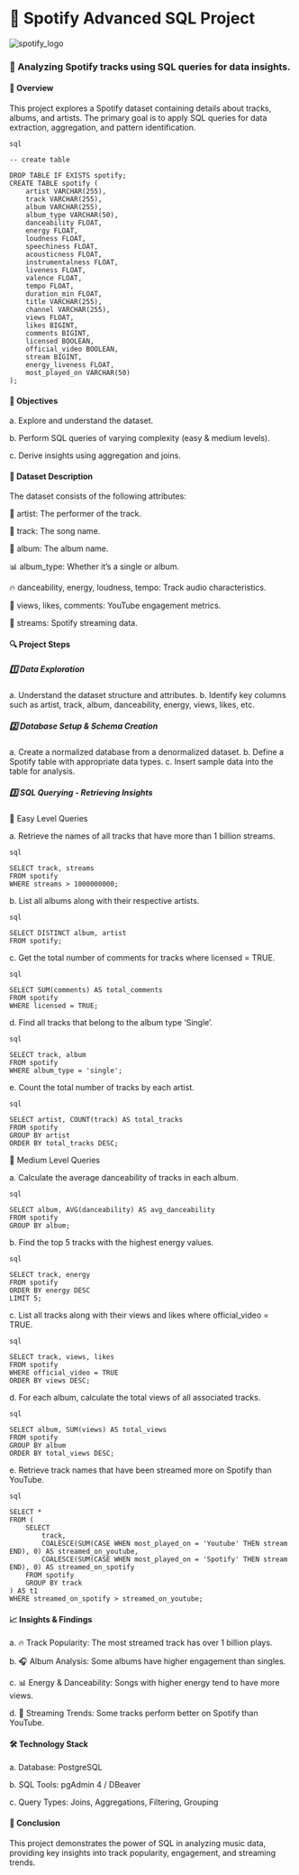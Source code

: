 # 🎵 Spotify Advanced SQL Project

![spotify_logo](https://github.com/user-attachments/assets/f18951d7-3130-49f8-aa5c-f7ee23ba5b46)

### 📌 Analyzing Spotify tracks using SQL queries for data insights.

#### 📌 Overview
This project explores a Spotify dataset containing details about tracks, albums, and artists. The primary goal is to apply SQL queries for data extraction, aggregation, and pattern identification.
```
sql

-- create table

DROP TABLE IF EXISTS spotify;
CREATE TABLE spotify (
    artist VARCHAR(255),
    track VARCHAR(255),
    album VARCHAR(255),
    album_type VARCHAR(50),
    danceability FLOAT,
    energy FLOAT,
    loudness FLOAT,
    speechiness FLOAT,
    acousticness FLOAT,
    instrumentalness FLOAT,
    liveness FLOAT,
    valence FLOAT,
    tempo FLOAT,
    duration_min FLOAT,
    title VARCHAR(255),
    channel VARCHAR(255),
    views FLOAT,
    likes BIGINT,
    comments BIGINT,
    licensed BOOLEAN,
    official_video BOOLEAN,
    stream BIGINT,
    energy_liveness FLOAT,
    most_played_on VARCHAR(50)
);
```

#### 🚀 Objectives
a. Explore and understand the dataset.

b. Perform SQL queries of varying complexity (easy & medium levels).

c. Derive insights using aggregation and joins.

#### 📂 Dataset Description
The dataset consists of the following attributes:

🎤 artist: The performer of the track.

🎵 track: The song name.

💽 album: The album name.

📊 album_type: Whether it’s a single or album.

🔥 danceability, energy, loudness, tempo: Track audio characteristics.

🎥 views, likes, comments: YouTube engagement metrics.

📡 streams: Spotify streaming data.

#### 🔍 Project Steps
##### 1️⃣ Data Exploration
a. Understand the dataset structure and attributes.
b. Identify key columns such as artist, track, album, danceability, energy, views, likes, etc.

##### 2️⃣ Database Setup & Schema Creation
a. Create a normalized database from a denormalized dataset.
b. Define a Spotify table with appropriate data types.
c. Insert sample data into the table for analysis.

##### 3️⃣ SQL Querying - Retrieving Insights
🔹 Easy Level Queries

a. Retrieve the names of all tracks that have more than 1 billion streams.
```
sql

SELECT track, streams 
FROM spotify 
WHERE streams > 1000000000;

```

b. List all albums along with their respective artists.
```
sql

SELECT DISTINCT album, artist 
FROM spotify;

```

c. Get the total number of comments for tracks where licensed = TRUE.
```
sql

SELECT SUM(comments) AS total_comments 
FROM spotify 
WHERE licensed = TRUE;
```

d. Find all tracks that belong to the album type ‘Single’.
```
sql

SELECT track, album 
FROM spotify 
WHERE album_type = 'single';
```

e. Count the total number of tracks by each artist.
```
sql

SELECT artist, COUNT(track) AS total_tracks 
FROM spotify 
GROUP BY artist 
ORDER BY total_tracks DESC;

```

🔹 Medium Level Queries

a. Calculate the average danceability of tracks in each album.
```
sql

SELECT album, AVG(danceability) AS avg_danceability 
FROM spotify 
GROUP BY album;

```

b. Find the top 5 tracks with the highest energy values.
```
sql

SELECT track, energy 
FROM spotify 
ORDER BY energy DESC 
LIMIT 5;
```

c. List all tracks along with their views and likes where official_video = TRUE.
```
sql

SELECT track, views, likes 
FROM spotify 
WHERE official_video = TRUE 
ORDER BY views DESC;
```

d. For each album, calculate the total views of all associated tracks.
```
sql

SELECT album, SUM(views) AS total_views 
FROM spotify 
GROUP BY album 
ORDER BY total_views DESC;
```

e. Retrieve track names that have been streamed more on Spotify than YouTube.
```
sql

SELECT * 
FROM (
    SELECT 
        track,
        COALESCE(SUM(CASE WHEN most_played_on = 'Youtube' THEN stream END), 0) AS streamed_on_youtube,
        COALESCE(SUM(CASE WHEN most_played_on = 'Spotify' THEN stream END), 0) AS streamed_on_spotify
    FROM spotify
    GROUP BY track
) AS t1
WHERE streamed_on_spotify > streamed_on_youtube;
```

#### 📈 Insights & Findings
a. 🔥 Track Popularity: The most streamed track has over 1 billion plays.

b. 🎧 Album Analysis: Some albums have higher engagement than singles.

c. 📊 Energy & Danceability: Songs with higher energy tend to have more views.

d. 📢 Streaming Trends: Some tracks perform better on Spotify than YouTube.

#### 🛠 Technology Stack
a. Database: PostgreSQL

b. SQL Tools: pgAdmin 4 / DBeaver

c. Query Types: Joins, Aggregations, Filtering, Grouping

#### 🎯 Conclusion
This project demonstrates the power of SQL in analyzing music data, providing key insights into track popularity, engagement, and streaming trends.


